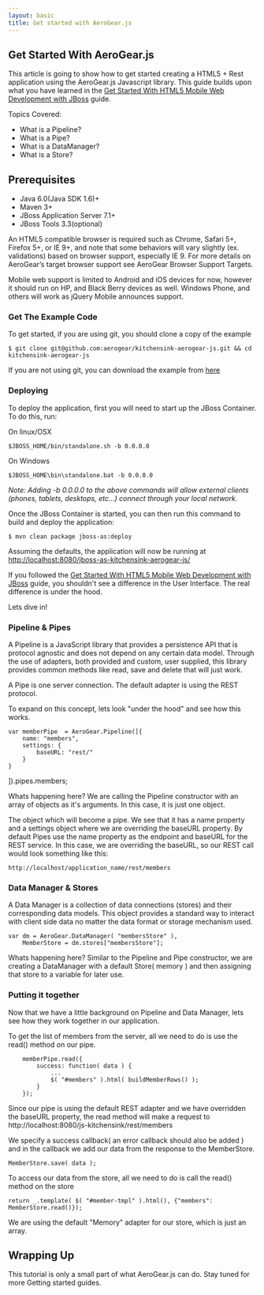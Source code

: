 ```yaml
---
layout: basic
title: Get started with AeroGear.js
---
```



## Get Started With AeroGear.js


This article is going to show how to get started creating a HTML5 + Rest application using the AeroGear.js Javascript library.  This guide builds upon what you have learned in the [Get Started With HTML5 Mobile Web Development with JBoss](../GetStartedHTML5MobileWeb/) guide.

Topics Covered:

* What is a Pipeline?
* What is a Pipe?
* What is a DataManager?
* What is a Store?

## Prerequisites

* Java 6.0(Java SDK 1.6)+
* Maven 3+
* JBoss Application Server 7.1+
* JBoss Tools 3.3(optional)

An HTML5 compatible browser is required such as Chrome, Safari 5+, Firefox 5+, or IE 9+, and note that some behaviors will vary slightly (ex. validations) based on browser support, especially IE 9. For more details on AeroGear’s target browser support see AeroGear Browser Support Targets.

Mobile web support is limited to Android and iOS devices for now, however it should run on HP, and Black Berry devices as well. Windows Phone, and others will work as jQuery Mobile announces support.

### Get The Example Code

To get started, if you are using git, you should clone a copy of the example

    $ git clone git@github.com:aerogear/kitchensink-aerogear-js.git && cd kitchensink-aerogear-js

If you are not using git, you can download the example from [here](https://github.com/aerogear/kitchensink-aerogear-js/archive/master.zip)

### Deploying

To deploy the application, first you will need to start up the JBoss Container.  To do this, run:

On linux/OSX

    $JBOSS_HOME/bin/standalone.sh -b 0.0.0.0

On Windows

    $JBOSS_HOME\bin\standalone.bat -b 0.0.0.0

_Note: Adding -b 0.0.0.0 to the above commands will allow external clients (phones, tablets, desktops, etc…) connect through your local network._

Once the JBoss Container is started, you can then run this command to build and deploy the application:

    $ mvn clean package jboss-as:deploy

Assuming the defaults, the application will now be running at [http://localhost:8080/jboss-as-kitchensink-aerogear-js/](http://localhost:8080/jboss-as-kitchensink-aerogear-js/)

If you followed the [Get Started With HTML5 Mobile Web Development with JBoss](../GetStartedHTML5MobileWeb/) guide,  you shouldn't see a difference in the User Interface.  The real difference is under the hood.

Lets dive in!

### Pipeline & Pipes

A Pipeline is a JavaScript library that provides a persistence API that is protocol agnostic and does not depend on any certain data model. Through the use of adapters, both provided and custom, user supplied, this library provides common methods like read, save and delete that will just work.

A Pipe is one server connection.  The default adapter is using the REST protocol.

To expand on this concept, lets look "under the hood" and see how this works.

    var memberPipe  = AeroGear.Pipeline([{
        name: "members",
        settings: {
            baseURL: "rest/"
        }
    }
 ]).pipes.members;


Whats happening here?  We are calling the Pipeline constructor with an array of objects as it's arguments.  In this case, it is just one object.

The object which will become a pipe.  We see that it has a name property and a settings object where we are overriding the baseURL property.  By default Pipes use the name property as the endpoint and baseURL for the REST service.  In this case, we are overriding the baseURL, so our REST call would look something like this:

    http://localhost/application_name/rest/members


### Data Manager & Stores

A Data Manager is a collection of data connections (stores) and their corresponding data models. This object provides a standard way to interact with client side data no matter the data format or storage mechanism used.


    var dm = AeroGear.DataManager( "membersStore" ),
        MemberStore = dm.stores["membersStore"];

Whats happening here?  Similar to the Pipeline and Pipe constructor,  we are creating a DataManager with a default Store( memory ) and then assigning that store to a variable for later use.

### Putting it together

Now that we have a little background on Pipeline and Data Manager, lets see how they work together in our application.

To get the list of members from the server, all we need to do is use the read() method on our pipe.

        memberPipe.read({
            success: function( data ) {
                ...
                $( "#members" ).html( buildMemberRows() );
            }
        });

Since our pipe is using the default REST adapter and we have overridden the baseURL property, the read method will make a request to http://localhost:8080/js-kitchensink/rest/members

We specify a success callback( an error callback should also be added ) and in the callback we add our data from the response to the MemberStore.

    MemberStore.save( data );

To access our data from the store, all we need to do is call the read() method on the store

    return _.template( $( "#member-tmpl" ).html(), {"members": MemberStore.read()});

We are using the default "Memory" adapter for our store, which is just an array.

## Wrapping Up

This tutorial is only a small part of what AeroGear.js can do.  Stay tuned for more Getting started guides.


